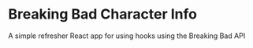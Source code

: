# Breaking Bad Character Info 
A simple refresher React app for using hooks using the Breaking Bad API